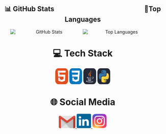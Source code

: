 <div style="text-align: center;">
  <h2>📊 GitHub Stats⠀⠀⠀⠀⠀⠀⠀⠀⠀⠀⠀⠀⠀⠀⠀⠀⠀⠀  🚀Top Languages</h2>
  <div style="display: flex; flex-wrap: wrap; justify-content: center;">
    <img src="https://github-readme-stats.vercel.app/api?username=uryeln&theme=tokyonight&hide_border=false&include_all_commits=false&count_private=false" alt="GitHub Stats" style="width: 45%;" />
    <img src="https://github-readme-stats.vercel.app/api/top-langs/?username=uryeln&theme=tokyonight&hide_border=false&include_all_commits=false&count_private=false&layout=compact" alt="Top Languages" style="width: 45%;" />
  </div>
</div>

<div align="center"> 
      <h1 align="center">💻 Tech Stack</h1>
      <img align="center" height="50" width="40" alt="html-icon" src="./ico/HTML.svg">
      <img align="center" height="50" width="40" alt="css-icon" src="./ico/CSS.svg">
      <img align="center" height="50" width="40" alt="java-icon" src="./ico/Java.svg">
      <img align="center" height="50" width="40" alt="python-icon" src="./ico/Python.svg">
  </div>
    
   <div align="center"> 
    <h1 align="center">🌐 Social Media</h1>
    <a href="mailto:uryel.haddad@faculdadecesusc.edu.br">
      <img width="52" src="./ico/gmail.svg">
    </a>
    <a href="https://www.linkedin.com/in/uryel-haddad">
      <img width="45" src="./ico/linkedin.svg">
    </a>
    <a href="https://www.instagram.com/uryel_navarro">
      <img width="45" src="./ico/instagram.png">
    </a>
  </div>
